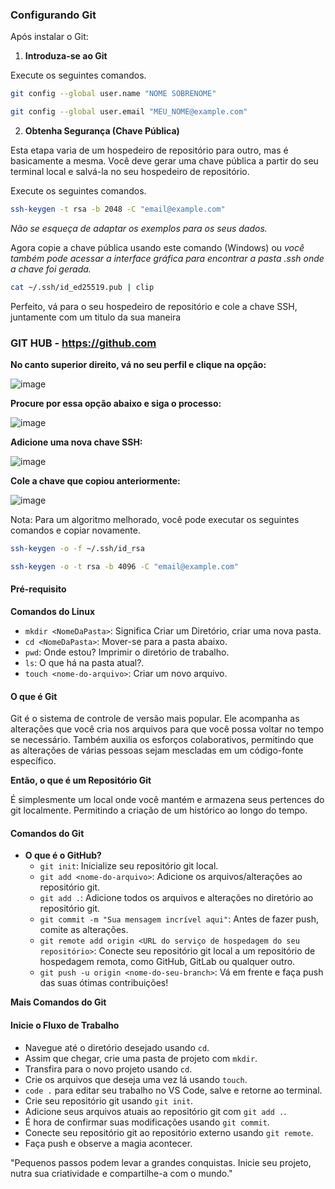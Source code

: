 ### Configurando Git

Após instalar o Git:

1. **Introduza-se ao Git**

Execute os seguintes comandos.

```bash
git config --global user.name "NOME SOBRENOME"
```
```bash
git config --global user.email "MEU_NOME@example.com"
```

2. **Obtenha Segurança (Chave Pública)**

Esta etapa varia de um hospedeiro de repositório para outro, mas é basicamente a mesma. Você deve gerar uma chave pública a partir do seu terminal local e salvá-la no seu hospedeiro de repositório.

Execute os seguintes comandos.

```bash
ssh-keygen -t rsa -b 2048 -C "email@example.com"
```
*Não se esqueça de adaptar os exemplos para os seus dados.*

Agora copie a chave pública usando este comando (Windows) ou *você também pode acessar a interface gráfica para encontrar a pasta .ssh onde a chave foi gerada.*

```bash
cat ~/.ssh/id_ed25519.pub | clip
```

Perfeito, vá para o seu hospedeiro de repositório e cole a chave SSH, juntamente com um titulo da sua maneira


### GIT HUB - https://github.com

**No canto superior direito, vá no seu perfil e clique na opção:**

![image](https://github.com/laylson01/Git-WFLW/assets/81764734/3ea52cd3-6654-4a76-baae-66241b9cf87a)

**Procure por essa opção abaixo e siga o processo:**

![image](https://github.com/laylson01/Git-WFLW/assets/81764734/2e041621-e752-42c1-ac78-6f10a54d1f47)

**Adicione uma nova chave SSH:**

![image](https://github.com/laylson01/Git-WFLW/assets/81764734/42ed98f3-dcab-4382-9cbf-9363b2ac2863)

**Cole a chave que copiou anteriormente:**

![image](https://github.com/laylson01/Git-WFLW/assets/81764734/416ea2ca-d0ad-4b8c-952e-fc91e7d233eb)


Nota: Para um algoritmo melhorado, você pode executar os seguintes comandos e copiar novamente.

```bash
ssh-keygen -o -f ~/.ssh/id_rsa
```
```bash
ssh-keygen -o -t rsa -b 4096 -C "email@example.com"
```


#### Pré-requisito

**Comandos do Linux**

- `mkdir <NomeDaPasta>`: Significa Criar um Diretório, criar uma nova pasta.
- `cd <NomeDaPasta>`: Mover-se para a pasta abaixo.
- `pwd`: Onde estou? Imprimir o diretório de trabalho.
- `ls`: O que há na pasta atual?.
- `touch <nome-do-arquivo>`: Criar um novo arquivo.

#### O que é Git

Git é o sistema de controle de versão mais popular. Ele acompanha as alterações que você cria nos arquivos para que você possa voltar no tempo se necessário. Também auxilia os esforços colaborativos, permitindo que as alterações de várias pessoas sejam mescladas em um código-fonte específico.

**Então, o que é um Repositório Git**

É simplesmente um local onde você mantém e armazena seus pertences do git localmente. Permitindo a criação de um histórico ao longo do tempo.

#### Comandos do Git

- **O que é o GitHub?**
  - `git init`: Inicialize seu repositório git local.
  - `git add <nome-do-arquivo>`: Adicione os arquivos/alterações ao repositório git.
  - `git add .`: Adicione todos os arquivos e alterações no diretório ao repositório git.
  - `git commit -m "Sua mensagem incrível aqui"`: Antes de fazer push, comite as alterações.
  - `git remote add origin <URL do serviço de hospedagem do seu repositório>`: Conecte seu repositório git local a um repositório de hospedagem remota, como GitHub, GitLab ou qualquer outro.
  - `git push -u origin <nome-do-seu-branch>`: Vá em frente e faça push das suas ótimas contribuições!

**Mais Comandos do Git**

#### Inicie o Fluxo de Trabalho

- Navegue até o diretório desejado usando `cd`.
- Assim que chegar, crie uma pasta de projeto com `mkdir`.
- Transfira para o novo projeto usando `cd`.
- Crie os arquivos que deseja uma vez lá usando `touch`.
- `code .` para editar seu trabalho no VS Code, salve e retorne ao terminal.
- Crie seu repositório git usando `git init`.
- Adicione seus arquivos atuais ao repositório git com `git add .`.
- É hora de confirmar suas modificações usando `git commit`.
- Conecte seu repositório git ao repositório externo usando `git remote`.
- Faça push e observe a magia acontecer.

"Pequenos passos podem levar a grandes conquistas. Inicie seu projeto, nutra sua criatividade e compartilhe-a com o mundo."
